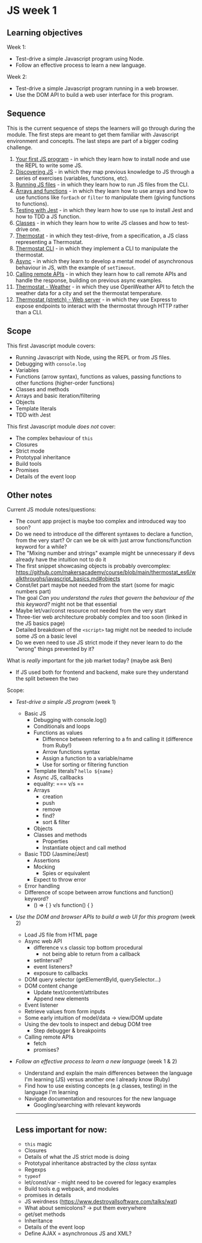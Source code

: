 # JS week 1

## Learning objectives

Week 1:
* Test-drive a simple Javascript program using Node.
* Follow an effective process to learn a new language.

Week 2:
* Test-drive a simple Javascript program running in a web browser.
* Use the DOM API to build a web user interface for this program.

## Sequence

This is the current sequence of steps the learners will go through during the module. The first steps are meant to get them familiar with Javascript environment and concepts. The last steps are part of a bigger coding challenge.

1. [Your first JS program](./contents/1-getting-started.md) - in which they learn how to install node and use the REPL to write some JS.
2. [Discovering JS](./contents/2-discovering-js.md) - in which they map previous knowledge to JS through a series of exercises (variables, functions, etc).
3. [Running JS files](./contents/3-running-js-files.md) - in which they learn how to run JS files from the CLI.
4. [Arrays and functions](./contents/4-arrays.md) - in which they learn how to use arrays and how to use functions like `forEach` or `filter` to manipulate them (giving functions to functions).
5. [Testing with Jest](./contents/5-testing-with-jest.md) - in which they learn how to use `npm` to install Jest and how to TDD a JS function.
6. [Classes](./contents/6-classes.md) - in which they learn how to write JS classes and how to test-drive one.
7. [Thermostat](./contents/7-thermostat.md) - in which they test-drive, from a specification, a JS class representing a Thermostat.
8. [Thermostat CLI](./contents/7b-thermostat-ui.md) - in which they implement a CLI to manipulate the thermostat.
8. [Async](./contents/8-async.md) - in which they learn to develop a mental model of asynchronous behaviour in JS, with the example of `setTimeout`.
9. [Calling remote APIs](./contents/9-calling-apis.md) - in which they learn how to call remote APIs and handle the response, building on previous async examples.
10. [Thermostat - Weather](./contents/10-weather-api.md) - in which they use OpenWeather API to fetch the weather data for a city and set the thermostat temperature.
11. [Thermostat (stretch) - Web server](./contents/11-thermostat-web.md) - in which they use Express to expose endpoints to interact with the thermostat through HTTP rather than a CLI.

## Scope

This first Javascript module covers:
 * Running Javascript with Node, using the REPL or from JS files.
 * Debugging with `console.log`
 * Variables
 * Functions (arrow syntax), functions as values, passing functions to other functions (higher-order functions)
 * Classes and methods
 * Arrays and basic iteration/filtering
 * Objects
 * Template literals
 * TDD with Jest

This first Javascript module *does not* cover:
 * The complex behaviour of `this`
 * Closures
 * Strict mode
 * Prototypal inheritance
 * Build tools
 * Promises
 * Details of the event loop
 
## Other notes

Current JS module notes/questions:
 - The count app project is maybe too complex and introduced way too soon?
 - Do we need to introduce *all* the different syntaxes to declare a function, from the very start? Or can we be ok with just arrow functions/function keyword for a while?
 - The "Mixing number and strings" example might be unnecessary if devs already have the intuition not to do it
 - The first snippet showcasing objects is probably overcomplex: https://github.com/makersacademy/course/blob/main/thermostat_es6/walkthroughs/javascript_basics.md#objects
 - Const/let part maybe not needed from the start (some for magic numbers part)
 - The goal *Can you understand the rules that govern the behaviour of the this keyword?* might not be that essential
 - Maybe let/var/const resource not needed from the very start
 - Three-tier web architecture probably complex and too soon (linked in the JS basics page)
 - Detailed breakdown of the `<script>` tag might not be needed to include some JS on a basic level
 - Do we even need to use JS strict mode if they never learn to do the "wrong" things prevented by it?
 
What is *really* important for the job market today? (maybe ask Ben)

- If JS used both for frontend and backend, make sure they understand the split between the two

Scope:
 * *Test-drive a simple JS program* (week 1)
    * Basic JS
      * Debugging with console.log()
      * Conditionals and loops
      * Functions as values
        * Difference between referring to a fn and calling it (difference from Ruby!)
        * Arrow functions syntax
        * Assign a function to a variable/name
        * Use for sorting or filtering function
      * Template literals?  `hello ${name}`
      * Async JS, callbacks
      * equality: === v/s ==
      * Arrays
        * creation
        * push
        * remove
        * find?
        * sort & filter
      * Objects
      * Classes and methods
        * Properties
        * Instantiate object and call method
    * Basic TDD (Jasmine/Jest)
      * Assertions
      * Mocking
        * Spies or equivalent
      * Expect to throw error
    * Error handling
    * Difference of scope between arrow functions and function() keyword?
      * () => { }   v/s   function() { }
    
 * *Use the DOM and browser APIs to build a web UI for this program* (week 2)
    * Load JS file from HTML page
    * Async web API
      * difference v.s classic top bottom procedural
        * not being able to return from a callback
      * setInterval? 
      * event listeners?
      * exposure to callbacks
    * DOM query selector (getElementById, querySelector...)
    * DOM content change
      * Update text/content/attributes
      * Append new elements
    * Event listener
    * Retrieve values from form inputs
    * Some early intuition of model/data -> view/DOM update
    * Using the dev tools to inspect and debug DOM tree
      * Step debugger & breakpoints
    * Calling remote APIs
      * fetch
      * promises? 

 * *Follow an effective process to learn a new language* (week 1 & 2)
    * Understand and explain the main differences between the language I'm learning (JS) versus another one I already know (Ruby)
    * Find how to use existing concepts (e.g classes, testing) in the language I'm learning
    * Navigate documentation and resources for the new language
      * Googling/searching with relevant keywords

    ---

    Less important for now:
    ---
    * `this` magic
    * Closures
    * Details of what the JS strict mode is doing 
    * Prototypal inheritance abstracted by the *class* syntax
    * Regexps
    * `typeof`
    * let/const/var - might need to be covered for legacy examples
    * Build tools e.g webpack, and modules
    * promises in details
    * JS weirdness (https://www.destroyallsoftware.com/talks/wat)
    * What about semicolons? -> put them everywhere
    * get/set methods
    * Inheritance
    * Details of the event loop
    * Define AJAX = asynchronous JS and XML?
